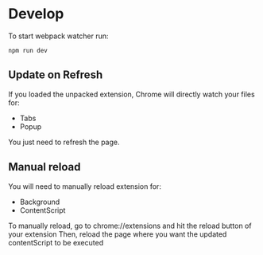 # Develop

To start webpack watcher run:

```
npm run dev
```

## Update on Refresh

If you loaded the unpacked extension, Chrome will directly watch your files for:

- Tabs
- Popup

You just need to refresh the page.

## Manual reload

You will need to manually reload extension for:

- Background
- ContentScript

To manually reload, go to chrome://extensions and hit the reload button of your extension
Then, reload the page where you want the updated contentScript to be executed

